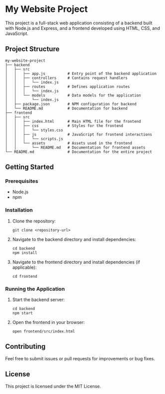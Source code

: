 # My Website Project

This project is a full-stack web application consisting of a backend built with Node.js and Express, and a frontend developed using HTML, CSS, and JavaScript.

## Project Structure

```
my-website-project
├── backend
│   ├── src
│   │   ├── app.js          # Entry point of the backend application
│   │   ├── controllers     # Contains request handlers
│   │   │   └── index.js
│   │   ├── routes          # Defines application routes
│   │   │   └── index.js
│   │   └── models          # Data models for the application
│   │       └── index.js
│   ├── package.json        # NPM configuration for backend
│   └── README.md           # Documentation for backend
├── frontend
│   ├── src
│   │   ├── index.html      # Main HTML file for the frontend
│   │   ├── css             # Styles for the frontend
│   │   │   └── styles.css
│   │   ├── js              # JavaScript for frontend interactions
│   │   │   └── scripts.js
│   │   └── assets          # Assets used in the frontend
│   │       └── README.md   # Documentation for frontend assets
└── README.md               # Documentation for the entire project
```

## Getting Started

### Prerequisites

- Node.js
- npm

### Installation

1. Clone the repository:
   ```
   git clone <repository-url>
   ```

2. Navigate to the backend directory and install dependencies:
   ```
   cd backend
   npm install
   ```

3. Navigate to the frontend directory and install dependencies (if applicable):
   ```
   cd frontend
   ```

### Running the Application

1. Start the backend server:
   ```
   cd backend
   npm start
   ```

2. Open the frontend in your browser:
   ```
   open frontend/src/index.html
   ```

## Contributing

Feel free to submit issues or pull requests for improvements or bug fixes. 

## License

This project is licensed under the MIT License.